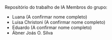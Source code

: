 Repositório do trabalho de IA
Membros do grupo:
* Luana (A confirmar nome completo)
* Luisa Christoni (A confirmar nome completo)
* Eduardo (A confirmar nome completo)
* Ábner Joás O. Silva
